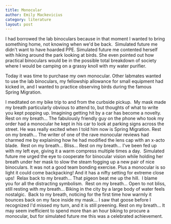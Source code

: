 ```yaml
---
title: Monocular
author: Emily Mackevicius
category: literature
layout: post
---
```

I had borrowed the lab binoculars because in that moment I wanted to bring something home, not knowing when we'd be back.  Simulated future me didn't want to have hoarded PPE. Simulated future me contented herself with hiking around the park looking at birds. She even pointed out how practical binoculars would be in the possible total breakdown of society where I would be camping on a grassy knoll with my water purifier. 

Today it was time to purchase my own monocular. Other labmates wanted to use the lab binoculars, my fellowship allowance for small equipment had kicked in, and I wanted to practice observing birds during the famous Spring Migration.  

I meditated on my bike trip to and from the curbside pickup.  My mask made my breath particularly obvious to attend to, but thoughts of what to write you kept popping up. Imagining getting hit by a car has become a novelty. Rest on my breath... The fabulously friendly guy on the phone who took my order had a monocular he kept in his car to look at parking signs across the street. He was really excited when I told him now is Spring Migration. Rest on my breath... The writer of one of the rave monocular reviews had charmed me by explaining how he had modified the lens cap with an x-acto blade.  Rest on my breath... Bliss... Rest on my breath... I've been fed up with my left eye, giving it a warm compress multiple times a day.  Simulated future me urged the eye to cooperate for binocular vision while holding her breath under her mask to slow the steam fogging up a new pair of nice binoculars. It was not a good team bonding exercise. Plus a monocular is so light it could come backpacking! And it has a nifty setting for extreme close ups!  Relax back to my breath... That pigeon beat me up the hill.  I blame you for all the distracting symbolism.  Rest on my breath... Open to not bliss, still resting with my breath... Biking in the city by a large body of water feels nostalgic.  Back to my breath, noticing for the first time how warmly it bounces back on my face inside my mask... I saw that goose before I recognized I'd missed my turn, and it is still preening. Rest on my breath... It may seem inefficient to spend more than an hour biking to procure a monocular, but for simulated future me this was a celebrated achievement.
